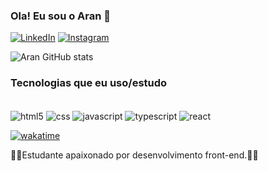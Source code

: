 
### Ola! Eu sou o Aran 👋

[![LinkedIn](https://img.shields.io/badge/LinkedIn-0077B5?style=for-the-badge&logo=linkedin&logoColor=white)](https://www.linkedin.com/in/aran-prado/)
[![Instagram](https://img.shields.io/badge/Instagram-E4405F?style=for-the-badge&logo=instagram&logoColor=white)](https://instagram.com/aran_090?igshid=Mzc0YWU1OWY=)



![Aran GitHub stats](https://github-readme-stats.vercel.app/api?username=AranPrado&show_icons=true&theme=merko)

### Tecnologias que eu uso/estudo

<div style="display: inline_block"> <br/>
    <img align="center" alt="html5" src="https://img.shields.io/badge/HTML5-E34F26?style=for-the-badge&logo=html5&logoColor=white" />
    <img align="center" alt="css" src="https://img.shields.io/badge/CSS3-1572B6?style=for-the-badge&logo=css3&logoColor=white" />
    <img align="center" alt="javascript" src="https://img.shields.io/badge/JavaScript-323330?style=for-the-badge&logo=javascript&logoColor=F7DF1E" />
    <img align="center" alt="typescript" src="https://img.shields.io/badge/TypeScript-007ACC?style=for-the-badge&logo=typescript&logoColor=white" />
    <img align="center" alt="react" src="https://img.shields.io/badge/React-20232A?style=for-the-badge&logo=react&logoColor=61DAFB" />
    
</div>

[![wakatime](https://wakatime.com/badge/user/ddc78506-9d8d-4100-b441-bb2910659ada.svg)](https://wakatime.com/badge/user/ddc78506-9d8d-4100-b441-bb2910659ada.svg)



👨‍💻Estudante apaixonado por desenvolvimento front-end.👨‍💻
